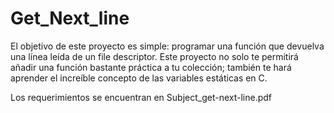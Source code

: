 # Get_Next_line

El objetivo de este proyecto es simple: programar una función que devuelva una línea leída de un file descriptor.
Este proyecto no solo te permitirá añadir una función bastante práctica a tu colección; también te hará aprender 
el increíble concepto de las variables estáticas en C.

Los requerimientos se encuentran en Subject_get-next-line.pdf